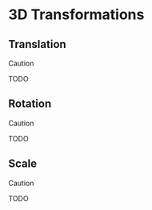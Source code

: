 # 3D Transformations

## Translation

> [!CAUTION]
> TODO

## Rotation

> [!CAUTION]
> TODO

## Scale

> [!CAUTION]
> TODO
